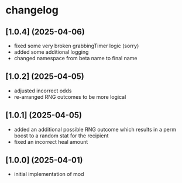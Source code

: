 # changelog

## [1.0.4] (2025-04-06)

* fixed some very broken grabbingTimer logic (sorry)
* added some additional logging
* changed namespace from beta name to final name

## [1.0.2] (2025-04-05)

* adjusted incorrect odds
* re-arranged RNG outcomes to be more logical

## [1.0.1] (2025-04-05)

* added an additional possible RNG outcome which results in a perm boost to a random stat for the recipient
* fixed an incorrect heal amount

## [1.0.0] (2025-04-01)

* initial implementation of mod